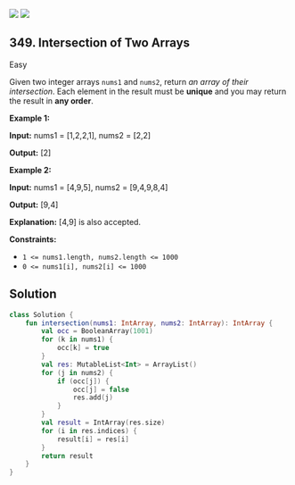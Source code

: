[![](https://img.shields.io/github/stars/javadev/LeetCode-in-Kotlin?label=Stars&style=flat-square)](https://github.com/javadev/LeetCode-in-Kotlin)
[![](https://img.shields.io/github/forks/javadev/LeetCode-in-Kotlin?label=Fork%20me%20on%20GitHub%20&style=flat-square)](https://github.com/javadev/LeetCode-in-Kotlin/fork)

## 349\. Intersection of Two Arrays

Easy

Given two integer arrays `nums1` and `nums2`, return _an array of their intersection_. Each element in the result must be **unique** and you may return the result in **any order**.

**Example 1:**

**Input:** nums1 = [1,2,2,1], nums2 = [2,2]

**Output:** [2]

**Example 2:**

**Input:** nums1 = [4,9,5], nums2 = [9,4,9,8,4]

**Output:** [9,4]

**Explanation:** [4,9] is also accepted.

**Constraints:**

*   `1 <= nums1.length, nums2.length <= 1000`
*   `0 <= nums1[i], nums2[i] <= 1000`

## Solution

```kotlin
class Solution {
    fun intersection(nums1: IntArray, nums2: IntArray): IntArray {
        val occ = BooleanArray(1001)
        for (k in nums1) {
            occ[k] = true
        }
        val res: MutableList<Int> = ArrayList()
        for (j in nums2) {
            if (occ[j]) {
                occ[j] = false
                res.add(j)
            }
        }
        val result = IntArray(res.size)
        for (i in res.indices) {
            result[i] = res[i]
        }
        return result
    }
}
```